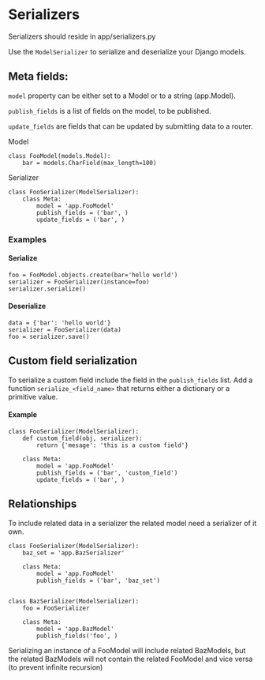 # Serializers

Serializers should reside in app/serializers.py

Use the ```ModelSerializer``` to serialize and deserialize your Django models.

## Meta fields:

```model``` property can be either set to a Model or to a string (app.Model).

```publish_fields``` is a list of fields on the model, to be published.

```update_fields``` are fields that can be updated by submitting data to a router.



Model

    class FooModel(models.Model):
        bar = models.CharField(max_length=100)
        

Serializer

    class FooSerializer(ModelSerializer):
        class Meta:
            model = 'app.FooModel'
            publish_fields = ('bar', )
            update_fields = ('bar', )
            

### Examples
 
#### Serialize

    foo = FooModel.objects.create(bar='hello world')
    serializer = FooSerializer(instance=foo)
    serializer.serialize()
    
#### Deserialize

    data = {'bar': 'hello world'}
    serializer = FooSerializer(data)
    foo = serializer.save()
    
    
## Custom field serialization 

To serialize a custom field include the field in the ```publish_fields``` list.
Add a function ```serialize_<field_name>``` that returns either a dictionary or a primitive value.

#### Example

    class FooSerializer(ModelSerializer):
        def custom_field(obj, serializer):
            return {'mesage': 'this is a custom field'}
    
        class Meta:
            model = 'app.FooModel'
            publish_fields = ('bar', 'custom_field')
            update_fields = ('bar', )


## Relationships

To include related data in a serializer the related model need a serializer of it own.

    class FooSerializer(ModelSerializer):
        baz_set = 'app.BazSerializer'
    
        class Meta:
            model = 'app.FooModel'
            publish_fields = ('bar', 'baz_set')


    class BazSerializer(ModelSerializer):
        foo = FooSerializer
        
        class Meta:
            model = 'app.BazModel'
            publish_fields('foo', )
            
    
Serializing an instance of a FooModel will include related BazModels, but the related BazModels will not contain the 
related FooModel and vice versa (to prevent infinite recursion)


